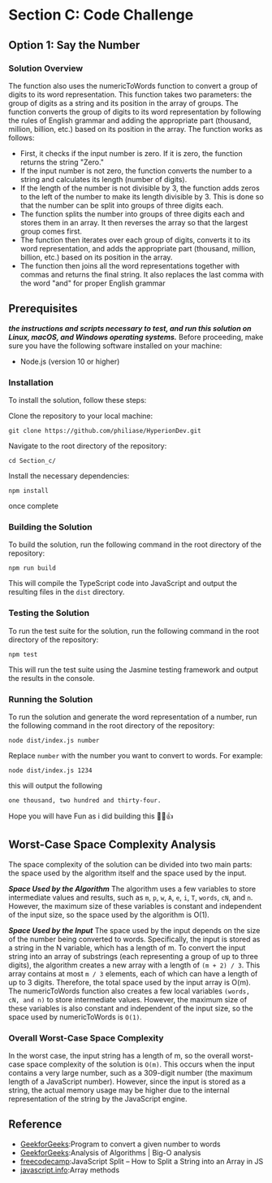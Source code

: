 # Section C: Code Challenge
## Option 1: Say the Number
### Solution Overview
The function also uses the numericToWords function to convert a group of digits to its word representation. This function takes two parameters: the group of digits as a string and its position in the array of groups. The function converts the group of digits to its word representation by following the rules of English grammar and adding the appropriate part (thousand, million, billion, etc.) based on its position in the array.
The function works as follows:

- First, it checks if the input number is zero. If it is zero, the function returns the string "Zero."
- If the input number is not zero, the function converts the number to a string and calculates its length (number of digits).
- If the length of the number is not divisible by 3, the function adds zeros to the left of the number to make its length divisible by 3. This   is done so that the number can be split into groups of three digits each.
- The function splits the number into groups of three digits each and stores them in an array. It then reverses the array so that the largest   group comes first.
- The function then iterates over each group of digits, converts it to its word representation, and adds the appropriate part (thousand,         million, billion, etc.) based on its position in the array.
- The function then joins all the word representations together with commas and returns the final string. It also replaces the last comma       with the word "and" for proper English grammar

## Prerequisites
***the instructions and scripts necessary to test, and run this solution on Linux, macOS, and Windows operating systems.***
Before proceeding, make sure you have the following software installed on your machine:

- Node.js (version 10 or higher)

### Installation
To install the solution, follow these steps:

Clone the repository to your local machine:
~~~
git clone https://github.com/philiase/HyperionDev.git

~~~
Navigate to the root directory of the repository:
~~~
cd Section_c/
~~~

Install the necessary dependencies:
~~~
npm install
~~~

once complete
### Building the Solution
To build the solution, run the following command in the root directory of the repository:
~~~
npm run build
~~~
This will compile the TypeScript code into JavaScript and output the resulting files in the `dist` directory.

### Testing the Solution
To run the test suite for the solution, run the following command in the root directory of the repository:
~~~
npm test
~~~
This will run the test suite using the Jasmine testing framework and output the results in the console.

### Running the Solution
To run the solution and generate the word representation of a number, run the following command in the root directory of the repository:
~~~
node dist/index.js number
~~~
Replace `number` with the number you want to convert to words. For example:
~~~
node dist/index.js 1234
~~~
this will output the following
~~~
one thousand, two hundred and thirty-four.
~~~
Hope you will have Fun as i did building this 🎉🥳👍


## Worst-Case Space Complexity Analysis
The space complexity of the solution can be divided into two main parts: the space used by the algorithm itself and the space used by the input.

***Space Used by the Algorithm***
The algorithm uses a few variables to store intermediate values and results, such as `m`, `p`, `w`, `A`, `e`, `i`, `T`, `words`, `cN`, and `n`. However, the maximum size of these variables is constant and independent of the input size, so the space used by the algorithm is O(1).

***Space Used by the Input***
The space used by the input depends on the size of the number being converted to words. Specifically, the input is stored as a string in the N variable, which has a length of m.
To convert the input string into an array of substrings (each representing a group of up to three digits), the algorithm creates a new array with a length of `(m + 2) / 3`. This array contains at most `m / 3` elements, each of which can have a length of up to 3 digits. Therefore, the total space used by the input array is O(m).
The numericToWords function also creates a few local variables `(words, cN, and n)` to store intermediate values. However, the maximum size of these variables is also constant and independent of the input size, so the space used by numericToWords is `O(1)`.

### Overall Worst-Case Space Complexity
In the worst case, the input string has a length of m, so the overall worst-case space complexity of the solution is `O(m)`. This occurs when the input contains a very large number, such as a 309-digit number (the maximum length of a JavaScript number). However, since the input is stored as a string, the actual memory usage may be higher due to the internal representation of the string by the JavaScript engine.

## Reference
- [GeekforGeeks](https://www.geeksforgeeks.org/convert-number-to-words/):Program to convert a given number to words
- [GeekforGeeks](https://www.geeksforgeeks.org/analysis-algorithms-big-o-analysis/):Analysis of Algorithms | Big-O analysis
- [freecodecamp](https://www.freecodecamp.org/news/javascript-split-how-to-split-a-string-into-an-array-in-js/):JavaScript Split – How to Split a String into an Array in JS
- [javascript.info](https://javascript.info/array-methods):Array methods





























